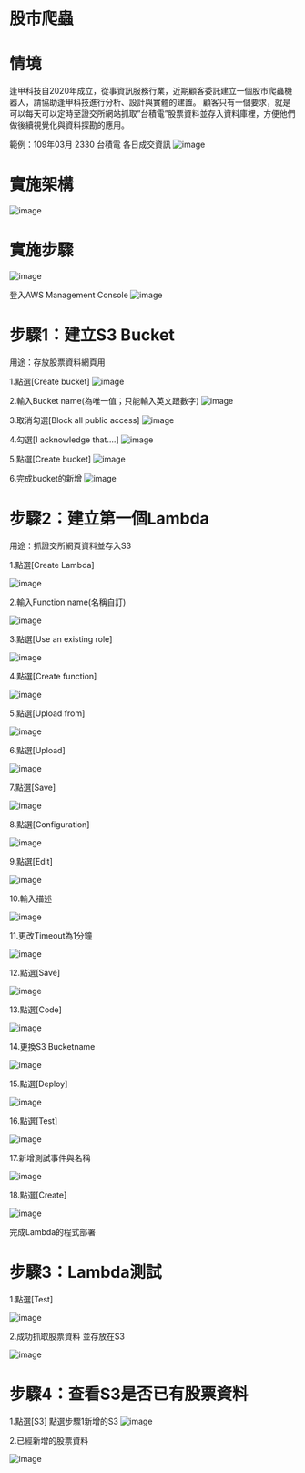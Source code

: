 # 股市爬蟲

# 情境

逢甲科技自2020年成立，從事資訊服務行業，近期顧客委託建立一個股市爬蟲機器人，請協助逢甲科技進行分析、設計與實體的建置。
顧客只有一個要求，就是可以每天可以定時至證交所網站抓取”台積電”股票資料並存入資料庫裡，方便他們做後續視覺化與資料探勘的應用。


範例：109年03月 2330 台積電 各日成交資訊
![image](https://user-images.githubusercontent.com/103306835/163771493-315812ab-20b2-44ad-990e-1b717120ab0e.png)


# 實施架構

![image](https://user-images.githubusercontent.com/103306835/163771871-e8de0142-a42a-4c9b-bff4-4b8b64138023.png)

# 實施步驟

![image](https://user-images.githubusercontent.com/103306835/166086659-f3d7e19e-fbb6-4c42-be26-9d155be0fec4.png)

登入AWS Management Console
![image](https://user-images.githubusercontent.com/103306835/163772880-3b1afe3d-b8e8-4e30-993e-8b4a741a50dc.png)


# 步驟1：建立S3 Bucket
用途：存放股票資料網頁用

1.點選[Create bucket]
![image](https://user-images.githubusercontent.com/103306835/163773393-86b7b2db-53e3-4c27-9d54-af72cfeb2f48.png)

2.輸入Bucket name(為唯一值；只能輸入英文跟數字)
![image](https://user-images.githubusercontent.com/103306835/163773430-2ad99458-84b3-4315-9ddd-fa89d017987a.png)

3.取消勾選[Block all public access]
![image](https://user-images.githubusercontent.com/103306835/163773652-23395212-4bf7-48c5-858b-c72a87c7c238.png)

4.勾選[I acknowledge that….]
![image](https://user-images.githubusercontent.com/103306835/163773683-a42209d6-c090-4ad8-b39e-9cca568b7740.png)

5.點選[Create bucket]
![image](https://user-images.githubusercontent.com/103306835/163773724-fedb26cb-29ad-43ba-ba2a-561c0c56a00c.png)

6.完成bucket的新增
![image](https://user-images.githubusercontent.com/103306835/163773776-8d4045c0-1710-4dcc-950c-c66c0e4301d3.png)


# 步驟2：建立第一個Lambda

用途：抓證交所網頁資料並存入S3

1.點選[Create Lambda]

![image](https://user-images.githubusercontent.com/103306835/166085927-3cb7469d-6840-4094-8fb7-3cc2ea760bf8.png)

2.輸入Function name(名稱自訂)

![image](https://user-images.githubusercontent.com/103306835/166085938-bb9ef4e5-ad17-4ff0-ac8f-af8c42518af8.png)

3.點選[Use an existing role]

![image](https://user-images.githubusercontent.com/103306835/166085946-1aac2014-6dc3-4ba5-b512-72f7722522a2.png)

4.點選[Create function]

![image](https://user-images.githubusercontent.com/103306835/166085952-c4b3e795-6088-4115-b5e9-dd210e4c149d.png)

5.點選[Upload from]

![image](https://user-images.githubusercontent.com/103306835/166086001-c128a89a-d223-4252-bffd-95daa5dae595.png)

6.點選[Upload]

![image](https://user-images.githubusercontent.com/103306835/166085993-74a981b5-c6cc-4802-94ed-184f706de2e4.png)

7.點選[Save]

![image](https://user-images.githubusercontent.com/103306835/166086009-5ca951d9-9d2c-439d-96a8-539c8d7770c7.png)

8.點選[Configuration]

![image](https://user-images.githubusercontent.com/103306835/166086018-5aa9587a-b13f-4003-a514-870c3399aee2.png)

9.點選[Edit]

![image](https://user-images.githubusercontent.com/103306835/166086033-b38f88f3-600b-4c9c-9e7e-c1f9d44702f4.png)

10.輸入描述

![image](https://user-images.githubusercontent.com/103306835/166086066-4d8709ce-2a9f-4356-8a72-cacb0e82d0a5.png)

11.更改Timeout為1分鐘

![image](https://user-images.githubusercontent.com/103306835/166086071-fd54ce6b-2c52-49a7-9e8c-09f53c3a2c51.png)

12.點選[Save]

![image](https://user-images.githubusercontent.com/103306835/166086091-9888175d-19be-46a6-98a6-cd93e514aa08.png)

13.點選[Code]

![image](https://user-images.githubusercontent.com/103306835/166086101-075d9fed-46c3-4d3f-a0ce-b8996e6808cd.png)

14.更換S3 Bucketname

![image](https://user-images.githubusercontent.com/103306835/166086116-9fccb38d-b584-4d8f-b182-acfda48f9e2f.png)

15.點選[Deploy]

![image](https://user-images.githubusercontent.com/103306835/166086129-dc4b6e39-8f87-48cf-97c7-474e10204191.png)

16.點選[Test]

![image](https://user-images.githubusercontent.com/103306835/166086139-28bee0ae-865c-44d0-89fb-7b1d3cdc77a6.png)

17.新增測試事件與名稱

![image](https://user-images.githubusercontent.com/103306835/166086143-13f7f3ca-c2c3-44e4-b605-575f86337ead.png)

18.點選[Create]

![image](https://user-images.githubusercontent.com/103306835/166086156-55990a01-59e9-4fd0-89fd-3605c1f3bf37.png)

完成Lambda的程式部署


# 步驟3：Lambda測試

1.點選[Test]

![image](https://user-images.githubusercontent.com/103306835/166086196-6ca67490-f250-478a-ad75-134a052525c4.png)

2.成功抓取股票資料 並存放在S3

![image](https://user-images.githubusercontent.com/103306835/166086240-265c66ef-10ad-47ba-babb-7891141db7f3.png)

# 步驟4：查看S3是否已有股票資料

1.點選[S3] 點選步驟1新增的S3
![image](https://user-images.githubusercontent.com/103306835/166086258-764eba9d-31a0-4f42-8b8b-e456cc99eec3.png)

2.已經新增的股票資料

![image](https://user-images.githubusercontent.com/103306835/166086268-82a09c37-906d-40ae-be8a-06cc4a017b7f.png)

